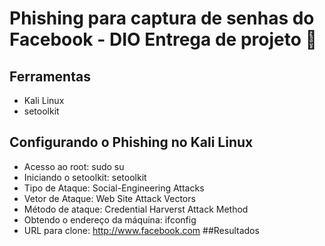 # Phishing para captura de senhas do Facebook - DIO Entrega de projeto 👋
## Ferramentas
- Kali Linux
- setoolkit
## Configurando o Phishing no Kali Linux
- Acesso ao root: sudo su
- Iniciando o setoolkit: setoolkit
- Tipo de Ataque: Social-Engineering Attacks
- Vetor de Ataque: Web Site Attack Vectors
- Método de ataque: Credential Harverst Attack Method
- Obtendo o endereço da máquina: ifconfig
- URL para clone: http://www.facebook.com
##Resultados
